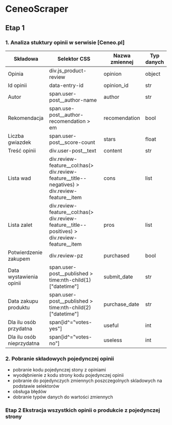 # CeneoScraper

## Etap 1
### 1. Analiza stuktury opinii w serwisie [Ceneo.pl]

|Składowa|Selektor CSS|Nazwa zmiennej|Typ danych|
|--------|-----------|--------------|----------|
|Opinia|div.js_product-review|opinion|object|
|Id opinii|data-entry-id|opinion_id|str|
|Autor|span.user-post__author-name|author|str|
|Rekomendacja|span.use-post__author-recomendation > em|recomendation|bool|
|Liczba gwiazdek|span.user-post__score-count|stars|float|
|Treść opinii|div.user-post__text|content|str|
|Lista wad|div.review-feature__col:has(> div.review-feature__title--negatives) > div.review-feature__item|cons|list|
|Lista zalet|div.review-feature__col:has(> div.review-feature__title--positives) > div.review-feature__item|pros|list|
|Potwierdzenie zakupem|div.review-pz|purchased|bool|
|Data wystawienia opinii|span.user-post__published > time:nth-child(1)["datetime"]|submit_date|str|
|Data zakupu produktu|span.user-post__published > time:nth-child(2)["datetime"]|purchase_date|str|
|Dla ilu osób przydatna|span[id^="votes-yes"]|useful|int|
|Dla ilu osób nieprzydatna|span[id^="votes-no"]|useless|int|


### 2. Pobranie składowych pojedynczej opinii
- pobranie kodu pojedynczej stony z opiniami
- wyodębnienie z kodu strony kodu pojedynczej opinii
- pobranie do pojedynczych zmiennych poszczegolnych skladowych na podstawie selektorów
- obsługa błędów
- dobranie typów danych do wartości zmiennych

### Etap 2 Ekstracja wszystkich opinii o produkcie z pojedynczej strony